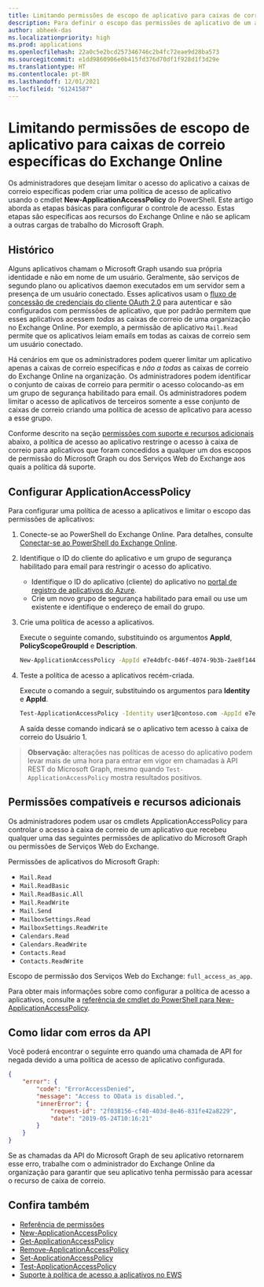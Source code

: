 ```yaml
---
title: Limitando permissões de escopo de aplicativo para caixas de correio específicas do Exchange Online
description: Para definir o escopo das permissões de aplicativo de um aplicativo para caixas de correio específicas do Exchange Online, você precisará criar políticas de acesso a aplicativos.
author: abheek-das
ms.localizationpriority: high
ms.prod: applications
ms.openlocfilehash: 22a0c5e2bcd257346746c2b4fc72eae9d28ba573
ms.sourcegitcommit: e1dd9860906e0b415fd376d70df1f928d1f3d29e
ms.translationtype: HT
ms.contentlocale: pt-BR
ms.lasthandoff: 12/01/2021
ms.locfileid: "61241587"
---
```

# <a name="limiting-application-permissions-to-specific-exchange-online-mailboxes"></a>Limitando permissões de escopo de aplicativo para caixas de correio específicas do Exchange Online 

Os administradores que desejam limitar o acesso do aplicativo a caixas de correio específicas podem criar uma política de acesso de aplicativo usando o cmdlet **New-ApplicationAccessPolicy** do PowerShell. Este artigo aborda as etapas básicas para configurar o controle de acesso. Estas etapas são específicas aos recursos do Exchange Online e não se aplicam a outras cargas de trabalho do Microsoft Graph. 

## <a name="background"></a>Histórico
Alguns aplicativos chamam o Microsoft Graph usando sua própria identidade e não em nome de um usuário. Geralmente, são serviços de segundo plano ou aplicativos daemon executados em um servidor sem a presença de um usuário conectado. Esses aplicativos usam o [fluxo de concessão de credenciais do cliente OAuth 2.0](/azure/active-directory/develop/v2-oauth2-client-creds-grant-flow) para autenticar e são configurados com permissões de aplicativo, que por padrão permitem que esses aplicativos acessem _todas_ as caixas de correio de uma organização no Exchange Online. Por exemplo, a permissão de aplicativo `Mail.Read` permite que os aplicativos leiam emails em todas as caixas de correio sem um usuário conectado. 

Há cenários em que os administradores podem querer limitar um aplicativo apenas a caixas de correio específicas e _não a todas_ as caixas de correio do Exchange Online na organização. Os administradores podem identificar o conjunto de caixas de correio para permitir o acesso colocando-as em um grupo de segurança habilitado para email. Os administradores podem limitar o acesso de aplicativos de terceiros somente a esse conjunto de caixas de correio criando uma política de acesso de aplicativo para acesso a esse grupo.

Conforme descrito na seção [permissões com suporte e recursos adicionais](#supported-permissions-and-additional-resources) abaixo, a política de acesso ao aplicativo restringe o acesso à caixa de correio para aplicativos que foram concedidos a qualquer um dos escopos de permissão do Microsoft Graph ou dos Serviços Web do Exchange aos quais a política dá suporte.

## <a name="configure-applicationaccesspolicy"></a>Configurar ApplicationAccessPolicy

Para configurar uma política de acesso a aplicativos e limitar o escopo das permissões de aplicativos:
1.  Conecte-se ao PowerShell do Exchange Online. Para detalhes, consulte [Conectar-se ao PowerShell do Exchange Online](/powershell/exchange/exchange-online/connect-to-exchange-online-powershell/connect-to-exchange-online-powershell?view=exchange-ps&preserve-view=true).

2.  Identifique o ID do cliente do aplicativo e um grupo de segurança habilitado para email para restringir o acesso do aplicativo.

    - Identifique o ID do aplicativo (cliente) do aplicativo no [portal de registro de aplicativos do Azure](https://portal.azure.com/#blade/Microsoft_AAD_RegisteredApps/ApplicationsListBlade).
    - Crie um novo grupo de segurança habilitado para email ou use um existente e identifique o endereço de email do grupo. 

3.  Crie uma política de acesso a aplicativos. 

    Execute o seguinte comando, substituindo os argumentos **AppId**, **PolicyScopeGroupId** e **Description**.
    ```sh 
    New-ApplicationAccessPolicy -AppId e7e4dbfc-046f-4074-9b3b-2ae8f144f59b -PolicyScopeGroupId EvenUsers@contoso.com -AccessRight RestrictAccess -Description "Restrict this app to members of distribution group EvenUsers."
    ```
4.  Teste a política de acesso a aplicativos recém-criada.

    Execute o comando a seguir, substituindo os argumentos para **Identity** e **AppId**.
    ```sh
    Test-ApplicationAccessPolicy -Identity user1@contoso.com -AppId e7e4dbfc-046-4074-9b3b-2ae8f144f59b 
    ```
    A saída desse comando indicará se o aplicativo tem acesso à caixa de correio do Usuário 1.

>**Observação:** alterações nas políticas de acesso do aplicativo podem levar mais de uma hora para entrar em vigor em chamadas à API REST do Microsoft Graph, mesmo quando `Test-ApplicationAccessPolicy` mostra resultados positivos.

## <a name="supported-permissions-and-additional-resources"></a>Permissões compatíveis e recursos adicionais

Os administradores podem usar os cmdlets ApplicationAccessPolicy para controlar o acesso à caixa de correio de um aplicativo que recebeu qualquer uma das seguintes permissões de aplicativo do Microsoft Graph ou permissões de Serviços Web do Exchange. 

Permissões de aplicativos do Microsoft Graph: 
- `Mail.Read`
- `Mail.ReadBasic`
- `Mail.ReadBasic.All`
- `Mail.ReadWrite`
- `Mail.Send`
- `MailboxSettings.Read`
- `MailboxSettings.ReadWrite`
- `Calendars.Read`
- `Calendars.ReadWrite`
- `Contacts.Read`
- `Contacts.ReadWrite`

Escopo de permissão dos Serviços Web do Exchange: `full_access_as_app`.

Para obter mais informações sobre como configurar a política de acesso a aplicativos, consulte a [referência de cmdlet do PowerShell para New-ApplicationAccessPolicy](/powershell/module/exchange/new-applicationaccesspolicy?view=exchange-ps&preserve-view=true). 


## <a name="handling-api-errors"></a>Como lidar com erros da API
Você poderá encontrar o seguinte erro quando uma chamada de API for negada devido a uma política de acesso de aplicativo configurada. 
```json
{
    "error": {
        "code": "ErrorAccessDenied",
        "message": "Access to OData is disabled.",
        "innerError": {
            "request-id": "2f038156-cf40-403d-8e46-831fe42a8229",
            "date": "2019-05-24T10:16:21"
        }
    }
}
```
Se as chamadas da API do Microsoft Graph de seu aplicativo retornarem esse erro, trabalhe com o administrador do Exchange Online da organização para garantir que seu aplicativo tenha permissão para acessar o recurso de caixa de correio.



## <a name="see-also"></a>Confira também

- [Referência de permissões](permissions-reference.md)
- [New-ApplicationAccessPolicy](/powershell/module/exchange/organization/new-applicationaccesspolicy)
- [Get-ApplicationAccessPolicy](/powershell/module/exchange/organization/get-applicationaccesspolicy)
- [Remove-ApplicationAccessPolicy](/powershell/module/exchange/organization/remove-applicationaccesspolicy)
- [Set-ApplicationAccessPolicy](/powershell/module/exchange/organization/set-applicationaccesspolicy)
- [Test-ApplicationAccessPolicy](/powershell/module/exchange/organization/test-applicationaccesspolicy)
- [Suporte à política de acesso a aplicativos no EWS](https://techcommunity.microsoft.com/t5/exchange-team-blog/application-access-policy-support-in-ews/ba-p/2110361)
